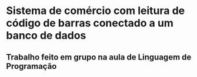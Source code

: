 # Sistema de comércio com leitura de código de barras conectado a um banco de dados

## Trabalho feito em grupo na aula de Linguagem de Programação